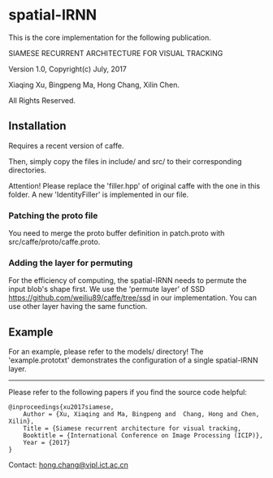 # spatial-IRNN   

This is the core implementation for the following publication.

SIAMESE RECURRENT ARCHITECTURE FOR VISUAL TRACKING

Version 1.0, Copyright(c) July, 2017

Xiaqing Xu, Bingpeng Ma, Hong Chang, Xilin Chen.

All Rights Reserved.

## Installation
Requires a recent version of caffe.

Then, simply copy the files in include/ and src/ to their corresponding directories.

Attention! Please replace the 'filler.hpp' of original caffe with the one in this folder.
A new 'IdentityFiller' is implemented in our file.

### Patching the proto file
You need to merge the proto buffer definition in patch.proto with src/caffe/proto/caffe.proto.

### Adding the layer for permuting
For the efficiency of computing, the spatial-IRNN needs to permute the input blob's shape first.
We use the 'permute layer' of SSD <https://github.com/weiliu89/caffe/tree/ssd> in
our implementation. You can use other layer having the same function.

## Example  
For an example, please refer to the models/ directory! The 'example.prototxt'
demonstrates the configuration of a single spatial-IRNN layer.

------------------------------------------------------------------

Please refer to the following papers if you find the source code helpful:  

    @inproceedings{xu2017siamese,  
        Author = {Xu, Xiaqing and Ma, Bingpeng and  Chang, Hong and Chen, Xilin},  
        Title = {Siamese recurrent architecture for visual tracking,  
        Booktitle = {International Conference on Image Processing (ICIP)},  
        Year = {2017}
    }  

Contact: hong.chang@vipl.ict.ac.cn  

